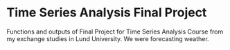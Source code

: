 # Time Series Analysis Final Project

Functions and outputs of Final Project for Time Series Analysis Course from my exchange studies in Lund University. We were forecasting weather.
